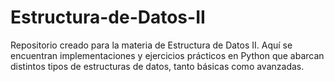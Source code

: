 # Estructura-de-Datos-II
Repositorio creado para la materia de Estructura de Datos II. Aquí se encuentran implementaciones y ejercicios prácticos en Python que abarcan distintos tipos de estructuras de datos, tanto básicas como avanzadas.
